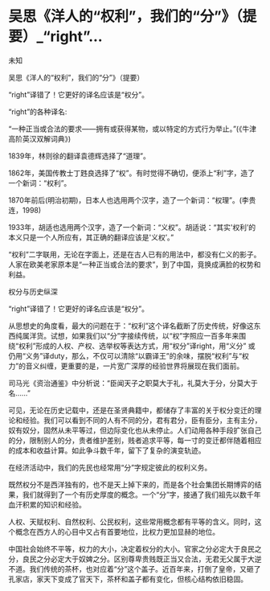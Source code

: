 # 吴思《洋人的“权利”，我们的“分”》（提要）_“right”...

未知

吴思《洋人的“权利”，我们的“分”》（提要）

“right”译错了！它更好的译名应该是“权分”。

“right”的各种译名:

“一种正当或合法的要求——拥有或获得某物，或以特定的方式行为举止。”(《牛津高阶英汉双解词典》)

1839年，林则徐的翻译袁德辉选择了“道理”。

1862年，美国传教士丁韪良选择了“权”。有时觉得不确切，便添上“利”字，造了一个新词：“权利”。

1870年前后(明治初期)，日本人也选用两个汉字，造了一个新词：“权理”。(李贵连，1998)

1933年，胡适也选用两个汉字，造了一个新词：“义权”。胡适说：“其实'权利’的本义只是一个人所应有，其正确的翻译应该是'义权’。”

“权利”二字联用，无论在字面上，还是在古人已有的用法中，都没有仁义的影子。人家在欧美老家原本是“一种正当或合法的要求”，到了中国，竟换成满脸的权势和利益。

权分与历史纵深

“right”译错了！它更好的译名应该是“权分”。

从思想史的角度看，最大的问题在于：“权利”这个译名截断了历史传统，好像这东西纯属洋货。试想，如果我们以“分”字接续传统，以“权”字照应一百多年来围绕“权利”形成的人权、产权、选举权等表达方式，用“权分”译right，用“义分” 或仍用“义务”译duty，那么，不仅可以清除“以霸译王”的余味，摆脱“权利”与“权力”的音义纠缠，更重要的是，一片宽广深厚的经验世界将展现在我们面前。

司马光《资治通鉴》中分析说：“臣闻天子之职莫大于礼，礼莫大于分，分莫大于名……”

可见，无论在历史记载中，还是在圣贤典籍中，都储存了丰富的关于权分变迁的理论和经验。我们可以看到不同的人有不同的分，君有君分，臣有臣分，主有主分，奴有奴分，固然从未平等过，但边际变化也从未停止。人们动用各种手段扩张自己的分，限制别人的分，贵者维护差别，贱者追求平等，每一寸的变迁都伴随着相应的成本和收益计算。如此争斗数千年，留下了复杂的演变轨迹。

在经济活动中，我们的先民也经常用“分”字规定彼此的权利义务。

既然权分不是西洋独有的，也不是天上掉下来的，而是各个社会集团长期博弈的结果，我们就得到了一个有历史厚度的概念。一个“分”字，接通了我们祖先以数千年血汗积累的知识和经验。

人权、天赋权利、自然权利、公民权利，这些常用概念都有平等的含义。同时，这个概念在西方人的心目中又占有首要地位，比权力更加显赫的地位。

中国社会始终不平等，权力的大小，决定着权分的大小。官家之分必定大于良民之分，良民之分必定大于奴婢之分。区别尊卑贵贱既正当又合法，无君无父属于大逆不道。我们传统的茶杯，也对应着“分”这个盖子。近百年来，打倒了皇帝，又砸了孔家店，家天下变成了官天下，茶杯和盖子都有变化，但核心结构依旧稳固。